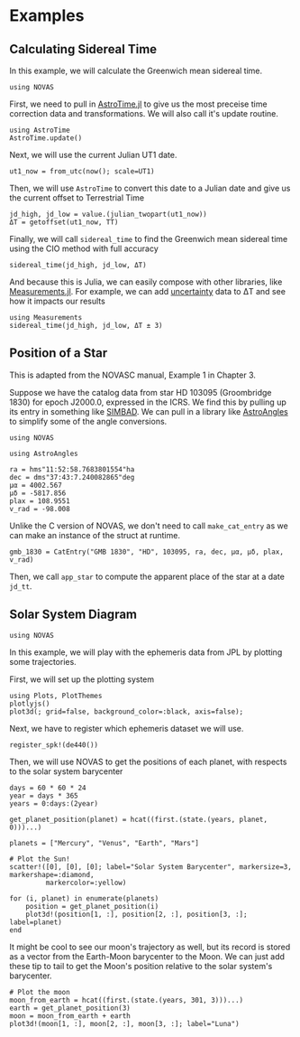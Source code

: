 # Examples

## Calculating Sidereal Time

In this example, we will calculate the Greenwich mean sidereal time.

```@setup sidereal
using NOVAS
```

First, we need to pull in [AstroTime.jl](https://github.com/JuliaAstro/AstroTime.jl) to give us the most preceise time correction data and transformations.
We will also call it's update routine.

```@example sidereal
using AstroTime
AstroTime.update()
```

Next, we will use the current Julian UT1 date.

```@example sidereal
ut1_now = from_utc(now(); scale=UT1)
```

Then, we will use `AstroTime` to convert this date to a Julian date and give us the current offset to Terrestrial Time

```@example sidereal
jd_high, jd_low = value.(julian_twopart(ut1_now))
ΔT = getoffset(ut1_now, TT)
```

Finally, we will call `sidereal_time` to find the Greenwich mean sidereal time using the CIO method with full accuracy

```@example sidereal
sidereal_time(jd_high, jd_low, ΔT)
```

And because this is Julia, we can easily compose with other libraries, like [Measurements.jl](https://github.com/JuliaPhysics/Measurements.jl).
For example, we can add [uncertainty](https://eclipse.gsfc.nasa.gov/SEcat5/uncertainty.html) data to ΔT and see how it impacts our results

```@example sidereal
using Measurements
sidereal_time(jd_high, jd_low, ΔT ± 3)
```

## Position of a Star

This is adapted from the NOVASC manual, Example 1 in Chapter 3.

Suppose we have the catalog data from star HD 103095 (Groombridge 1830) for epoch J2000.0, expressed in the ICRS. We find this by pulling up its entry in something like [SIMBAD](https://simbad.u-strasbg.fr/simbad/sim-id?Ident=Gmb%201830). We can pull in a library like [AstroAngles](https://github.com/JuliaAstro/AstroAngles.jl) to simplify some of the angle conversions.

```@setup star
using NOVAS
```

```@example star
using AstroAngles

ra = hms"11:52:58.7683801554"ha
dec = dms"37:43:7.240082865"deg
μα = 4002.567
μδ = -5817.856
plax = 108.9551
v_rad = -98.008
```

Unlike the C version of NOVAS, we don't need to call `make_cat_entry` as we can make an instance of the struct at runtime.

```@example star
gmb_1830 = CatEntry("GMB 1830", "HD", 103095, ra, dec, μα, μδ, plax, v_rad)
```

Then, we call `app_star` to compute the apparent place of the star at a date `jd_tt`.

## Solar System Diagram

```@setup orbits
using NOVAS
```

In this example, we will play with the ephemeris data from JPL by plotting some trajectories.

First, we will set up the plotting system

```@example orbits
using Plots, PlotThemes
plotlyjs()
plot3d(; grid=false, background_color=:black, axis=false);
```

Next, we have to register which ephemeris dataset we will use.

```@example orbits
register_spk!(de440())
```

Then, we will use NOVAS to get the positions of each planet, with respects to the solar system barycenter

```@example orbits
days = 60 * 60 * 24
year = days * 365
years = 0:days:(2year)

get_planet_position(planet) = hcat((first.(state.(years, planet, 0)))...)

planets = ["Mercury", "Venus", "Earth", "Mars"]

# Plot the Sun!
scatter!([0], [0], [0]; label="Solar System Barycenter", markersize=3, markershape=:diamond,
         markercolor=:yellow)

for (i, planet) in enumerate(planets)
    position = get_planet_position(i)
    plot3d!(position[1, :], position[2, :], position[3, :]; label=planet)
end
```

It might be cool to see our moon's trajectory as well, but its record is stored as a vector from the Earth-Moon barycenter to the Moon. We can just add these tip to tail to get the Moon's position relative to the solar system's barycenter.

```@example orbits
# Plot the moon
moon_from_earth = hcat((first.(state.(years, 301, 3)))...)
earth = get_planet_position(3)
moon = moon_from_earth + earth
plot3d!(moon[1, :], moon[2, :], moon[3, :]; label="Luna")
```
